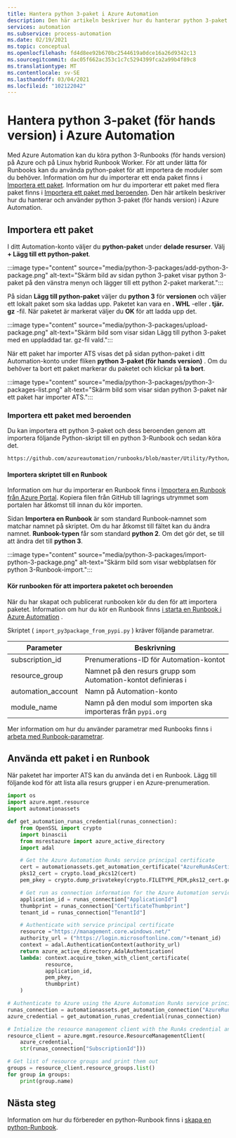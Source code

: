 ```yaml
---
title: Hantera python 3-paket i Azure Automation
description: Den här artikeln beskriver hur du hanterar python 3-paket (för hands version) i Azure Automation.
services: automation
ms.subservice: process-automation
ms.date: 02/19/2021
ms.topic: conceptual
ms.openlocfilehash: fd4d8ee92b670bc2544619a0dce16a26d9342c13
ms.sourcegitcommit: dac05f662ac353c1c7c5294399fca2a99b4f89c8
ms.translationtype: MT
ms.contentlocale: sv-SE
ms.lasthandoff: 03/04/2021
ms.locfileid: "102122042"
---
```

# <a name="manage-python-3-packages-preview-in-azure-automation"></a>Hantera python 3-paket (för hands version) i Azure Automation

Med Azure Automation kan du köra python 3-Runbooks (för hands version) på Azure och på Linux hybrid Runbook Worker. För att under lätta för Runbooks kan du använda python-paket för att importera de moduler som du behöver. Information om hur du importerar ett enda paket finns i [Importera ett paket](#import-a-package). Information om hur du importerar ett paket med flera paket finns i [Importera ett paket med beroenden](#import-a-package-with-dependencies). Den här artikeln beskriver hur du hanterar och använder python 3-paket (för hands version) i Azure Automation.

## <a name="import-a-package"></a>Importera ett paket

I ditt Automation-konto väljer du **python-paket** under **delade resurser**. Välj **+ Lägg till ett python-paket**.

:::image type="content" source="media/python-3-packages/add-python-3-package.png" alt-text="Skärm bild av sidan python 3-paket visar python 3-paket på den vänstra menyn och lägger till ett python 2-paket markerat.":::

På sidan **Lägg till python-paket** väljer du **python 3** för **versionen** och väljer ett lokalt paket som ska laddas upp. Paketet kan vara en **. WHL** -eller **. tjär. gz** -fil. När paketet är markerat väljer du **OK** för att ladda upp det.

:::image type="content" source="media/python-3-packages/upload-package.png" alt-text="Skärm bild som visar sidan Lägg till python 3-paket med en uppladdad tar. gz-fil vald.":::

När ett paket har importer ATS visas det på sidan python-paket i ditt Automation-konto under fliken **python 3-paket (för hands version)** . Om du behöver ta bort ett paket markerar du paketet och klickar på **ta bort**.

:::image type="content" source="media/python-3-packages/python-3-packages-list.png" alt-text="Skärm bild som visar sidan python 3-paket när ett paket har importer ATS.":::

### <a name="import-a-package-with-dependencies"></a>Importera ett paket med beroenden

Du kan importera ett python 3-paket och dess beroenden genom att importera följande Python-skript till en python 3-Runbook och sedan köra det.

```cmd
https://github.com/azureautomation/runbooks/blob/master/Utility/Python/import_py3package_from_pypi.py
```

#### <a name="importing-the-script-into-a-runbook"></a>Importera skriptet till en Runbook
Information om hur du importerar en Runbook finns i [Importera en Runbook från Azure Portal](manage-runbooks.md#import-a-runbook-from-the-azure-portal). Kopiera filen från GitHub till lagrings utrymmet som portalen har åtkomst till innan du kör importen.

Sidan **Importera en Runbook** är som standard Runbook-namnet som matchar namnet på skriptet. Om du har åtkomst till fältet kan du ändra namnet. **Runbook-typen** får som standard **python 2**. Om det gör det, se till att ändra det till **python 3**.

:::image type="content" source="media/python-3-packages/import-python-3-package.png" alt-text="Skärm bild som visar webbplatsen för python 3-Runbook-import.":::

#### <a name="executing-the-runbook-to-import-the-package-and-dependencies"></a>Kör runbooken för att importera paketet och beroenden

När du har skapat och publicerat runbooken kör du den för att importera paketet. Information om hur du kör en Runbook finns [i starta en Runbook i Azure Automation](start-runbooks.md) .

Skriptet ( `import_py3package_from_pypi.py` ) kräver följande parametrar.

| Parameter | Beskrivning |
|---------------|-----------------|
|subscription_id | Prenumerations-ID för Automation-kontot |
| resource_group | Namnet på den resurs grupp som Automation-kontot definieras i |
| automation_account | Namn på Automation-konto |
| module_name | Namn på den modul som importen ska importeras från `pypi.org` |

Mer information om hur du använder parametrar med Runbooks finns i [arbeta med Runbook-parametrar](start-runbooks.md#work-with-runbook-parameters).

## <a name="use-a-package-in-a-runbook"></a>Använda ett paket i en Runbook

När paketet har importer ATS kan du använda det i en Runbook. Lägg till följande kod för att lista alla resurs grupper i en Azure-prenumeration.

```python
import os  
import azure.mgmt.resource  
import automationassets  

def get_automation_runas_credential(runas_connection):  
    from OpenSSL import crypto  
    import binascii  
    from msrestazure import azure_active_directory  
    import adal 

    # Get the Azure Automation RunAs service principal certificate  
    cert = automationassets.get_automation_certificate("AzureRunAsCertificate")  
    pks12_cert = crypto.load_pkcs12(cert)  
    pem_pkey = crypto.dump_privatekey(crypto.FILETYPE_PEM,pks12_cert.get_privatekey())  

    # Get run as connection information for the Azure Automation service principal 
    application_id = runas_connection["ApplicationId"]  
    thumbprint = runas_connection["CertificateThumbprint"]  
    tenant_id = runas_connection["TenantId"]  

    # Authenticate with service principal certificate  
    resource ="https://management.core.windows.net/"  
    authority_url = ("https://login.microsoftonline.com/"+tenant_id)  
    context = adal.AuthenticationContext(authority_url)  
    return azure_active_directory.AdalAuthentication(  
    lambda: context.acquire_token_with_client_certificate(  
            resource,  
            application_id,  
            pem_pkey,  
            thumbprint) 
    ) 

# Authenticate to Azure using the Azure Automation RunAs service principal  
runas_connection = automationassets.get_automation_connection("AzureRunAsConnection")  
azure_credential = get_automation_runas_credential(runas_connection)  

# Intialize the resource management client with the RunAs credential and subscription  
resource_client = azure.mgmt.resource.ResourceManagementClient(  
    azure_credential,  
    str(runas_connection["SubscriptionId"]))  

# Get list of resource groups and print them out  
groups = resource_client.resource_groups.list()  
for group in groups:  
    print(group.name) 
```

## <a name="next-steps"></a>Nästa steg

Information om hur du förbereder en python-Runbook finns i [skapa en python-Runbook](learn/automation-tutorial-runbook-textual-python-3.md).
